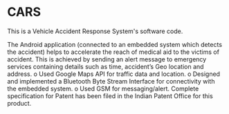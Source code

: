 CARS
====

This is a Vehicle Accident Response System's software code.

The Android application (connected to an embedded system which detects the accident) helps to accelerate the reach of medical aid to the victims of accident. This is achieved by sending an alert message to emergency services containing details such as time, accident’s Geo location and address. 
o	Used Google Maps API for traffic data and location.
o	Designed and implemented a Bluetooth Byte Stream Interface for connectivity with the embedded system.
o	Used GSM for messaging/alert. 
Complete specification for Patent has been filed in the Indian Patent Office for this product.

